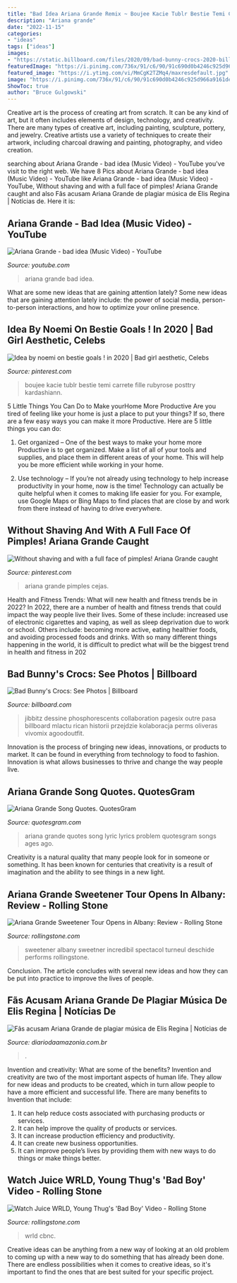 ```yaml
---
title: "Bad Idea Ariana Grande Remix ~ Boujee Kacie Tublr Bestie Temi Carrete Fille Rubyrose Posttry Kardashiann"
description: "Ariana grande"
date: "2022-11-15"
categories:
- "ideas"
tags: ["ideas"]
images:
- "https://static.billboard.com/files/2020/09/bad-bunny-crocs-2020-billboard-1548-1601053170-1024x677.jpg"
featuredImage: "https://i.pinimg.com/736x/91/c6/90/91c690d0b4246c925d966a9161defc80.jpg"
featured_image: "https://i.ytimg.com/vi/MmCgK2TZMq4/maxresdefault.jpg"
image: "https://i.pinimg.com/736x/91/c6/90/91c690d0b4246c925d966a9161defc80.jpg"
ShowToc: true
author: "Bruce Gulgowski"
---
```



Creative art is the process of creating art from scratch. It can be any kind of art, but it often includes elements of design, technology, and creativity. There are many types of creative art, including painting, sculpture, pottery, and jewelry. Creative artists use a variety of techniques to create their artwork, including charcoal drawing and painting, photography, and video creation.

	

		
searching about Ariana Grande - bad idea (Music Video) - YouTube you've visit to the right web. We have 8 Pics about Ariana Grande - bad idea (Music Video) - YouTube like Ariana Grande - bad idea (Music Video) - YouTube, Without shaving and with a full face of pimples! Ariana Grande caught and also Fãs acusam Ariana Grande de plagiar música de Elis Regina | Notícias de. Here it is:
		
    
## Ariana Grande - Bad Idea (Music Video) - YouTube

<img loading=lazy src="https://i.ytimg.com/vi/MmCgK2TZMq4/maxresdefault.jpg" onerror="this.onerror=null;this.src='https://tse1.mm.bing.net/th?id=OIP.471WG0lmbaifpXcuxRlgggHaEK&amp;pid=15.1';" alt="Ariana Grande - bad idea (Music Video) - YouTube">

_Source: youtube.com_

>ariana grande bad idea. 

	

What are some new ideas that are gaining attention lately?
Some new ideas that are gaining attention lately include: the power of social media, person-to-person interactions, and how to optimize your online presence.

    
## Idea By Noemi On Bestie Goals ! In 2020 | Bad Girl Aesthetic, Celebs

<img loading=lazy src="https://i.pinimg.com/736x/91/c6/90/91c690d0b4246c925d966a9161defc80.jpg" onerror="this.onerror=null;this.src='https://tse4.mm.bing.net/th?id=OIP.x6UGihxsHJFxZk0jIr55QQHaJ7&amp;pid=15.1';" alt="Idea by noemi on bestie goals ! in 2020 | Bad girl aesthetic, Celebs">

_Source: pinterest.com_

>boujee kacie tublr bestie temi carrete fille rubyrose posttry kardashiann. 

	

5 Little Things You Can Do to Make yourHome More Productive
Are you tired of feeling like your home is just a place to put your things? If so, there are a few easy ways you can make it more Productive. Here are 5 little things you can do:
1. Get organized – One of the best ways to make your home more Productive is to get organized. Make a list of all of your tools and supplies, and place them in different areas of your home. This will help you be more efficient while working in your home.

2. Use technology – If you’re not already using technology to help increase productivity in your home, now is the time! Technology can actually be quite helpful when it comes to making life easier for you. For example, use Google Maps or Bing Maps to find places that are close by and work from there instead of having to drive everywhere.


    
## Without Shaving And With A Full Face Of Pimples! Ariana Grande Caught

<img loading=lazy src="https://i.pinimg.com/originals/db/70/82/db708259db45f38b01455a2e3100f592.gif" onerror="this.onerror=null;this.src='https://tse4.mm.bing.net/th?id=OIP.n3eyatkVVNt8OCD88PMiuQHaI2&amp;pid=15.1';" alt="Without shaving and with a full face of pimples! Ariana Grande caught">

_Source: pinterest.com_

>ariana grande pimples cejas. 

	

Health and Fitness Trends: What will new health and fitness trends be in 2022?
In 2022, there are a number of health and fitness trends that could impact the way people live their lives. Some of these include: increased use of electronic cigarettes and vaping, as well as sleep deprivation due to work or school. Others include: becoming more active, eating healthier foods, and avoiding processed foods and drinks. With so many different things happening in the world, it is difficult to predict what will be the biggest trend in health and fitness in 202
    
## Bad Bunny&#039;s Crocs: See Photos | Billboard

<img loading=lazy src="https://static.billboard.com/files/2020/09/bad-bunny-crocs-2020-billboard-1548-1601053170-1024x677.jpg" onerror="this.onerror=null;this.src='https://tse4.mm.bing.net/th?id=OIP.6XnpsQinF2HHf5gtMCxRmQHaE5&amp;pid=15.1';" alt="Bad Bunny&#039;s Crocs: See Photos | Billboard">

_Source: billboard.com_

>jibbitz dessine phosphorescents collaboration pagesix outre pasa billboard mlactu rican historii przejdzie kolaboracja perms oliveras vivomix agoodoutfit. 

	

Innovation is the process of bringing new ideas, innovations, or products to market. It can be found in everything from technology to food to fashion. Innovation is what allows businesses to thrive and change the way people live.

    
## Ariana Grande Song Quotes. QuotesGram

<img loading=lazy src="https://cdn.quotesgram.com/img/60/2/708979123-58b71c319c48d09c3ada3d364474cd14.jpg" onerror="this.onerror=null;this.src='https://tse2.mm.bing.net/th?id=OIP.XORDcG1pYXpMGpIDq-febgHaNJ&amp;pid=15.1';" alt="Ariana Grande Song Quotes. QuotesGram">

_Source: quotesgram.com_

>ariana grande quotes song lyric lyrics problem quotesgram songs ages ago. 

	

Creativity is a natural quality that many people look for in someone or something. It has been known for centuries that creativity is a result of imagination and the ability to see things in a new light.

    
## Ariana Grande Sweetener Tour Opens In Albany: Review - Rolling Stone

<img loading=lazy src="https://www.rollingstone.com/wp-content/uploads/2019/03/ariana-grande-sweetner-tour-opener-2019-1.jpg?resize=900,600&amp;w=450" onerror="this.onerror=null;this.src='https://tse4.mm.bing.net/th?id=OIP.-N-cAjRn8h3QHshinteJUQAAAA&amp;pid=15.1';" alt="Ariana Grande Sweetener Tour Opens in Albany: Review - Rolling Stone">

_Source: rollingstone.com_

>sweetener albany sweetner incredibil spectacol turneul deschide performs rollingstone. 

	

Conclusion.
The article concludes with several new ideas and how they can be put into practice to improve the lives of people.

    
## Fãs Acusam Ariana Grande De Plagiar Música De Elis Regina | Notícias De

<img loading=lazy src="https://www.diariodaamazonia.com.br/gerenciador/data/uploads/2019/05/ariana.jpg" onerror="this.onerror=null;this.src='https://tse4.mm.bing.net/th?id=OIP.0m9SUZaTrTAedIVgN2u1xwHaEK&amp;pid=15.1';" alt="Fãs acusam Ariana Grande de plagiar música de Elis Regina | Notícias de">

_Source: diariodaamazonia.com.br_

>. 

	

Invention and creativity: What are some of the benefits?
Invention and creativity are two of the most important aspects of human life. They allow for new ideas and products to be created, which in turn allow people to have a more efficient and successful life. There are many benefits to Invention that include: 
1. It can help reduce costs associated with purchasing products or services. 
2. It can help improve the quality of products or services. 
3. It can increase production efficiency and productivity. 
4. It can create new business opportunities. 
5. It can improve people’s lives by providing them with new ways to do things or make things better.

    
## Watch Juice WRLD, Young Thug&#039;s &#039;Bad Boy&#039; Video - Rolling Stone

<img loading=lazy src="https://www.rollingstone.com/wp-content/uploads/2021/01/JuiceWRLDYoungThugBadBoyVideo.jpg" onerror="this.onerror=null;this.src='https://tse4.mm.bing.net/th?id=OIP.QU-qr3hjX5D1FpLDyIF46wHaE-&amp;pid=15.1';" alt="Watch Juice WRLD, Young Thug&#039;s &#039;Bad Boy&#039; Video - Rolling Stone">

_Source: rollingstone.com_

>wrld cbnc. 

	

Creative ideas can be anything from a new way of looking at an old problem to coming up with a new way to do something that has already been done. There are endless possibilities when it comes to creative ideas, so it's important to find the ones that are best suited for your specific project.

